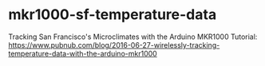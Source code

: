 # mkr1000-sf-temperature-data
Tracking San Francisco's Microclimates with the Arduino MKR1000
Tutorial: https://www.pubnub.com/blog/2016-06-27-wirelessly-tracking-temperature-data-with-the-arduino-mkr1000
